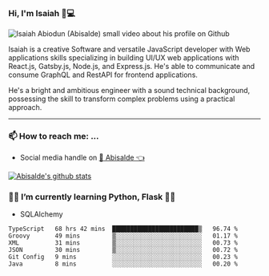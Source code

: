 ### Hi, I'm Isaiah 🌻💻

<img src="https://res.cloudinary.com/abisalde/image/upload/c_scale,h_311,w_816/v1616039512/Abisalde_github.gif" alt="Isaiah Abiodun (Abisalde) small video about his profile on Github">

Isaiah is a creative Software and versatile JavaScript developer with Web applications skills specializing in building UI/UX web applications with React.js, Gatsby.js, Node.js, and Express.js. He's able to communicate and consume GraphQL and RestAPI for frontend applications.

He's a bright and ambitious engineer with a sound technical background, possessing the skill to transform complex problems using a practical approach.
<hr>

### 📫 How to reach me: ...
- Social media handle on <a href="https://twitter.com/abisalde">🔔  Abisalde   👈</a>


[![Abisalde's github stats](https://github-readme-stats.vercel.app/api?username=abisalde)](https://github.com/abisalde/github-readme-stats)

### 👨‍💻️ I’m currently learning Python, Flask 👨‍💻️
- SQLAlchemy



<!--
**abisalde/Abisalde** is a ✨ _special_ ✨ repository because its `README.md` (this file) appears on your GitHub profile.

Here are some ideas to get you started:

- 🔭 I’m currently working on data engineering
- 🌱 I’m currently learning python
- 👯 I’m looking to collaborate with open source community
- 🤔 I’m looking for help with ...
- 💬 Ask me about ...
- 📫 How to reach me: ...
- 😄 Pronouns: ...
- ⚡ Fun fact: ...
-->

<!--START_SECTION:waka-->

```text
TypeScript   68 hrs 42 mins  ████████████████████████▒   96.74 %
Groovy       49 mins         ▒░░░░░░░░░░░░░░░░░░░░░░░░   01.17 %
XML          31 mins         ▒░░░░░░░░░░░░░░░░░░░░░░░░   00.73 %
JSON         30 mins         ▒░░░░░░░░░░░░░░░░░░░░░░░░   00.72 %
Git Config   9 mins          ░░░░░░░░░░░░░░░░░░░░░░░░░   00.23 %
Java         8 mins          ░░░░░░░░░░░░░░░░░░░░░░░░░   00.20 %
```

<!--END_SECTION:waka-->

